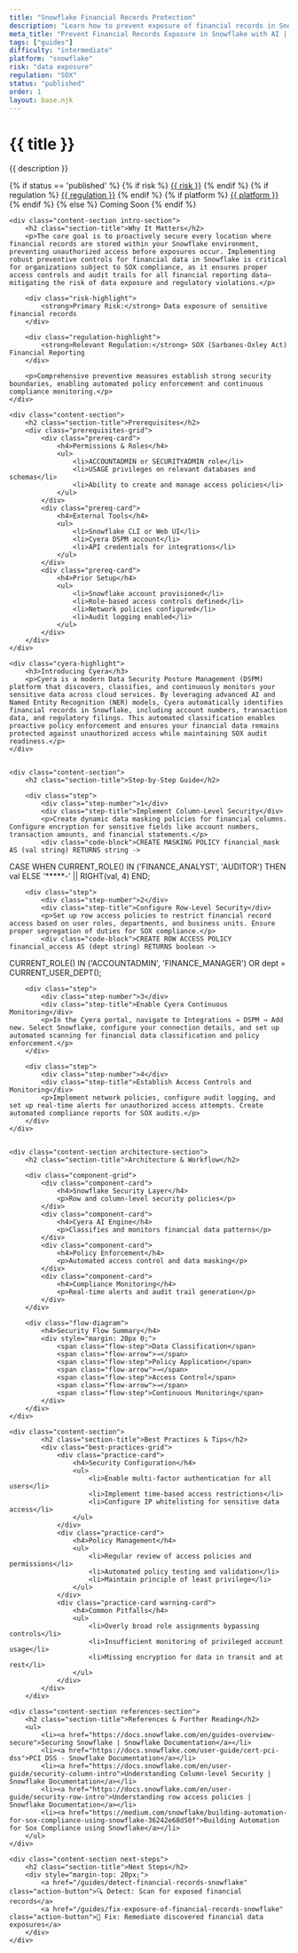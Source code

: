 ```yaml
---
title: "Snowflake Financial Records Protection"
description: "Learn how to prevent exposure of financial records in Snowflake environments. Follow step-by-step guidance for SOX compliance."
meta_title: "Prevent Financial Records Exposure in Snowflake with AI | DSPM Guide"
tags: ["guides"]
difficulty: "intermediate"
platform: "snowflake"
risk: "data exposure"
regulation: "SOX"
status: "published"
order: 1
layout: base.njk
---
```


<div class="container">
    <div class="header">
        <h1>{{ title }}</h1>
        <p>{{ description }}</p>
        <div class="guide-tags-container">
			<div class="guide-tags-wrapper">
		    {% if status == 'published' %}
		        {% if risk %}
		        <a href="/risk/{{ risk | downcase | replace: ' ', '-' }}/" class="guide-tag risk">{{ risk }}</a>
		        {% endif %}
		        {% if regulation %}
		        <a href="/regulation/{{ regulation | downcase | replace: ' ', '-' }}/" class="guide-tag regulation">{{ regulation }}</a>
		        {% endif %}
		        {% if platform %}
		        <a href="/platforms/{{ platform | downcase | replace: ' ', '-' }}/" class="guide-tag platform">{{ platform }}</a>
		        {% endif %}
		    {% else %}
		        <span class="guide-tag coming-soon">Coming Soon</span>
		    {% endif %}
		</div>
		</div>
    </div>

    <div class="content-section intro-section">
        <h2 class="section-title">Why It Matters</h2>
        <p>The core goal is to proactively secure every location where financial records are stored within your Snowflake environment, preventing unauthorized access before exposures occur. Implementing robust preventive controls for financial data in Snowflake is critical for organizations subject to SOX compliance, as it ensures proper access controls and audit trails for all financial reporting data—mitigating the risk of data exposure and regulatory violations.</p>
        
        <div class="risk-highlight">
            <strong>Primary Risk:</strong> Data exposure of sensitive financial records
        </div>
        
        <div class="regulation-highlight">
            <strong>Relevant Regulation:</strong> SOX (Sarbanes-Oxley Act) Financial Reporting
        </div>
        
        <p>Comprehensive preventive measures establish strong security boundaries, enabling automated policy enforcement and continuous compliance monitoring.</p>
    </div>

    <div class="content-section">
        <h2 class="section-title">Prerequisites</h2>
        <div class="prerequisites-grid">
            <div class="prereq-card">
                <h4>Permissions & Roles</h4>
                <ul>
                    <li>ACCOUNTADMIN or SECURITYADMIN role</li>
                    <li>USAGE privileges on relevant databases and schemas</li>
                    <li>Ability to create and manage access policies</li>
                </ul>
            </div>
            <div class="prereq-card">
                <h4>External Tools</h4>
                <ul>
                    <li>Snowflake CLI or Web UI</li>
                    <li>Cyera DSPM account</li>
                    <li>API credentials for integrations</li>
                </ul>
            </div>
            <div class="prereq-card">
                <h4>Prior Setup</h4>
                <ul>
                    <li>Snowflake account provisioned</li>
                    <li>Role-based access controls defined</li>
                    <li>Network policies configured</li>
                    <li>Audit logging enabled</li>
                </ul>
            </div>
        </div>
    </div>
	
    <div class="cyera-highlight">
        <h3>Introducing Cyera</h3>
        <p>Cyera is a modern Data Security Posture Management (DSPM) platform that discovers, classifies, and continuously monitors your sensitive data across cloud services. By leveraging advanced AI and Named Entity Recognition (NER) models, Cyera automatically identifies financial records in Snowflake, including account numbers, transaction data, and regulatory filings. This automated classification enables proactive policy enforcement and ensures your financial data remains protected against unauthorized access while maintaining SOX audit readiness.</p>
    </div>
	

    <div class="content-section">
        <h2 class="section-title">Step-by-Step Guide</h2>
        
        <div class="step">
            <div class="step-number">1</div>
            <div class="step-title">Implement Column-Level Security</div>
            <p>Create dynamic data masking policies for financial columns. Configure encryption for sensitive fields like account numbers, transaction amounts, and financial statements.</p>
            <div class="code-block">CREATE MASKING POLICY financial_mask AS (val string) RETURNS string -> 
CASE WHEN CURRENT_ROLE() IN ('FINANCE_ANALYST', 'AUDITOR') THEN val 
ELSE '*****-' || RIGHT(val, 4) END;</div>
        </div>

        <div class="step">
            <div class="step-number">2</div>
            <div class="step-title">Configure Row-Level Security</div>
            <p>Set up row access policies to restrict financial record access based on user roles, departments, and business units. Ensure proper segregation of duties for SOX compliance.</p>
            <div class="code-block">CREATE ROW ACCESS POLICY financial_access AS (dept string) RETURNS boolean ->
CURRENT_ROLE() IN ('ACCOUNTADMIN', 'FINANCE_MANAGER') OR 
dept = CURRENT_USER_DEPT();</div>
        </div>

        <div class="step">
            <div class="step-number">3</div>
            <div class="step-title">Enable Cyera Continuous Monitoring</div>
            <p>In the Cyera portal, navigate to Integrations → DSPM → Add new. Select Snowflake, configure your connection details, and set up automated scanning for financial data classification and policy enforcement.</p>
        </div>

        <div class="step">
            <div class="step-number">4</div>
            <div class="step-title">Establish Access Controls and Monitoring</div>
            <p>Implement network policies, configure audit logging, and set up real-time alerts for unauthorized access attempts. Create automated compliance reports for SOX audits.</p>
        </div>
    </div>


    <div class="content-section architecture-section">
        <h2 class="section-title">Architecture & Workflow</h2>
        
        <div class="component-grid">
            <div class="component-card">
                <h4>Snowflake Security Layer</h4>
                <p>Row and column-level security policies</p>
            </div>
            <div class="component-card">
                <h4>Cyera AI Engine</h4>
                <p>Classifies and monitors financial data patterns</p>
            </div>
            <div class="component-card">
                <h4>Policy Enforcement</h4>
                <p>Automated access control and data masking</p>
            </div>
            <div class="component-card">
                <h4>Compliance Monitoring</h4>
                <p>Real-time alerts and audit trail generation</p>
            </div>
        </div>

        <div class="flow-diagram">
            <h4>Security Flow Summary</h4>
            <div style="margin: 20px 0;">
                <span class="flow-step">Data Classification</span>
                <span class="flow-arrow">→</span>
                <span class="flow-step">Policy Application</span>
                <span class="flow-arrow">→</span>
                <span class="flow-step">Access Control</span>
                <span class="flow-arrow">→</span>
                <span class="flow-step">Continuous Monitoring</span>
            </div>
        </div>
    </div>

	<div class="content-section">
	        <h2 class="section-title">Best Practices & Tips</h2>
	        <div class="best-practices-grid">
	            <div class="practice-card">
	                <h4>Security Configuration</h4>
	                <ul>
	                    <li>Enable multi-factor authentication for all users</li>
	                    <li>Implement time-based access restrictions</li>
	                    <li>Configure IP whitelisting for sensitive data access</li>
	                </ul>
	            </div>
	            <div class="practice-card">
	                <h4>Policy Management</h4>
	                <ul>
	                    <li>Regular review of access policies and permissions</li>
	                    <li>Automated policy testing and validation</li>
	                    <li>Maintain principle of least privilege</li>
	                </ul>
	            </div>
	            <div class="practice-card warning-card">
	                <h4>Common Pitfalls</h4>
	                <ul>
	                    <li>Overly broad role assignments bypassing controls</li>
	                    <li>Insufficient monitoring of privileged account usage</li>
	                    <li>Missing encryption for data in transit and at rest</li>
	                </ul>
	            </div>
	        </div>
	    </div>

    <div class="content-section references-section">
        <h2 class="section-title">References & Further Reading</h2>
        <ul>
            <li><a href="https://docs.snowflake.com/en/guides-overview-secure">Securing Snowflake | Snowflake Documentation</a></li>
            <li><a href="https://docs.snowflake.com/user-guide/cert-pci-dss">PCI DSS - Snowflake Documentation</a></li>
            <li><a href="https://docs.snowflake.com/en/user-guide/security-column-intro">Understanding Column-level Security | Snowflake Documentation</a></li>
            <li><a href="https://docs.snowflake.com/en/user-guide/security-row-intro">Understanding row access policies | Snowflake Documentation</a></li>
            <li><a href="https://medium.com/snowflake/building-automation-for-sox-compliance-using-snowflake-36242e68d50f">Building Automation for Sox Compliance using Snowflake</a></li>
        </ul>
    </div>

    <div class="content-section next-steps">
        <h2 class="section-title">Next Steps</h2>
        <div style="margin-top: 20px;">
            <a href="/guides/detect-financial-records-snowflake" class="action-button">🔍 Detect: Scan for exposed financial records</a>
            <a href="/guides/fix-exposure-of-financial-records-snowflake" class="action-button">🔧 Fix: Remediate discovered financial data exposures</a>
        </div>
    </div>
</div>